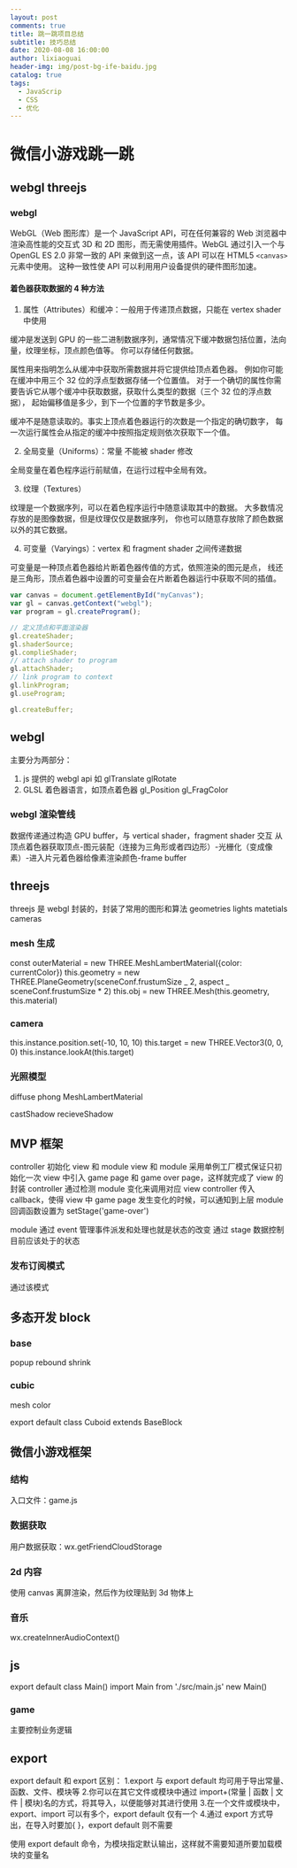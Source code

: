 ```yaml
---
layout: post
comments: true
title: 跳一跳项目总结
subtitle: 技巧总结
date: 2020-08-08 16:00:00
author: lixiaoguai
header-img: img/post-bg-ife-baidu.jpg
catalog: true
tags:
  - JavaScrip
  - CSS
  - 优化
---
```


# 微信小游戏跳一跳

## webgl threejs

### webgl

WebGL（Web 图形库）是一个 JavaScript API，可在任何兼容的 Web 浏览器中渲染高性能的交互式 3D 和 2D 图形，而无需使用插件。WebGL 通过引入一个与 OpenGL ES 2.0 非常一致的 API 来做到这一点，该 API 可以在 HTML5 `<canvas>`元素中使用。 这种一致性使 API 可以利用用户设备提供的硬件图形加速。

#### 着色器获取数据的 4 种方法

1. 属性（Attributes）和缓冲：一般用于传递顶点数据，只能在 vertex shader 中使用

缓冲是发送到 GPU 的一些二进制数据序列，通常情况下缓冲数据包括位置，法向量，纹理坐标，顶点颜色值等。 你可以存储任何数据。

属性用来指明怎么从缓冲中获取所需数据并将它提供给顶点着色器。 例如你可能在缓冲中用三个 32 位的浮点型数据存储一个位置值。 对于一个确切的属性你需要告诉它从哪个缓冲中获取数据，获取什么类型的数据（三个 32 位的浮点数据）， 起始偏移值是多少，到下一个位置的字节数是多少。

缓冲不是随意读取的。事实上顶点着色器运行的次数是一个指定的确切数字， 每一次运行属性会从指定的缓冲中按照指定规则依次获取下一个值。

2. 全局变量（Uniforms）：常量 不能被 shader 修改

全局变量在着色程序运行前赋值，在运行过程中全局有效。

3. 纹理（Textures）

纹理是一个数据序列，可以在着色程序运行中随意读取其中的数据。 大多数情况存放的是图像数据，但是纹理仅仅是数据序列， 你也可以随意存放除了颜色数据以外的其它数据。

4. 可变量（Varyings）：vertex 和 fragment shader 之间传递数据

可变量是一种顶点着色器给片断着色器传值的方式，依照渲染的图元是点， 线还是三角形，顶点着色器中设置的可变量会在片断着色器运行中获取不同的插值。

```js
var canvas = document.getElementById("myCanvas");
var gl = canvas.getContext("webgl");
var program = gl.createProgram();

// 定义顶点和平面渲染器
gl.createShader;
gl.shaderSource;
gl.complieShader;
// attach shader to program
gl.attachShader;
// link program to context
gl.linkProgram;
gl.useProgram;

gl.createBuffer;
```

## webgl

主要分为两部分：

1. js 提供的 webgl api 如 glTranslate glRotate
2. GLSL 着色器语言，如顶点着色器 gl_Position gl_FragColor

### webgl 渲染管线

数据传递通过构造 GPU buffer，与 vertical shader，fragment shader 交互
从顶点着色器获取顶点-图元装配（连接为三角形或者四边形）-光栅化（变成像素）-进入片元着色器给像素渲染颜色-frame buffer

## threejs

threejs 是 webgl 封装的，封装了常用的图形和算法
geometries lights matetials cameras

### mesh 生成

const outerMaterial = new THREE.MeshLambertMaterial({color: currentColor})
this.geometry = new THREE.PlaneGeometry(sceneConf.frustumSize _ 2, aspect _ sceneConf.frustumSize \* 2)
this.obj = new THREE.Mesh(this.geometry, this.material)

### camera

this.instance.position.set(-10, 10, 10)
this.target = new THREE.Vector3(0, 0, 0)
this.instance.lookAt(this.target)

### 光照模型

diffuse
phong
MeshLambertMaterial

castShadow
recieveShadow

## MVP 框架

controller 初始化 view 和 module
view 和 module 采用单例工厂模式保证只初始化一次
view 中引入 game page 和 game over page，这样就完成了 view 的封装
controller 通过检测 module 变化来调用对应 view
controller 传入 callback，使得 view 中 game page 发生变化的时候，可以通知到上层 module
回调函数设置为 setStage('game-over')

module 通过 event 管理事件派发和处理也就是状态的改变
通过 stage 数据控制目前应该处于的状态

### 发布订阅模式

通过该模式

## 多态开发 block

### base

popup rebound shrink

### cubic

mesh color

export default class Cuboid extends BaseBlock

## 微信小游戏框架

### 结构

入口文件：game.js

### 数据获取

用户数据获取：wx.getFriendCloudStorage

### 2d 内容

使用 canvas 离屏渲染，然后作为纹理贴到 3d 物体上

### 音乐

wx.createInnerAudioContext()

## js

export default class Main()
import Main from './src/main.js'
new Main()

### game

主要控制业务逻辑

## export

export default 和 export 区别：
1.export 与 export default 均可用于导出常量、函数、文件、模块等 2.你可以在其它文件或模块中通过 import+(常量 | 函数 | 文件 | 模块)名的方式，将其导入，以便能够对其进行使用 3.在一个文件或模块中，export、import 可以有多个，export default 仅有一个 4.通过 export 方式导出，在导入时要加{ }，export default 则不需要

使用 export default 命令，为模块指定默认输出，这样就不需要知道所要加载模块的变量名

